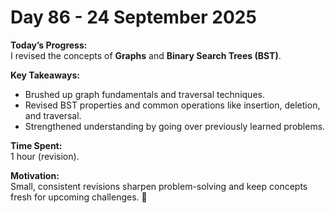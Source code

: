 # Day 86 - 24 September 2025 

**Today’s Progress:**  
I revised the concepts of **Graphs** and **Binary Search Trees (BST)**.  

**Key Takeaways:**  
- Brushed up graph fundamentals and traversal techniques.  
- Revised BST properties and common operations like insertion, deletion, and traversal.  
- Strengthened understanding by going over previously learned problems.  

**Time Spent:**  
1 hour (revision).  

**Motivation:**  
Small, consistent revisions sharpen problem-solving and keep concepts fresh for upcoming challenges. 🚀 
